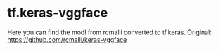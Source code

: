 # tf.keras-vggface

Here you can find the modl from rcmalli converted to tf.keras. 
Original: https://github.com/rcmalli/keras-vggface
